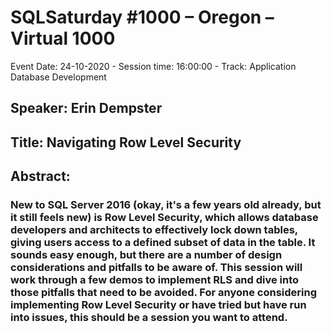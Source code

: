 # SQLSaturday #1000 – Oregon – Virtual 1000
Event Date: 24-10-2020 - Session time: 16:00:00 - Track: Application  Database Development
## Speaker: Erin Dempster
## Title: Navigating Row Level Security
## Abstract:
### New to SQL Server 2016 (okay, it's a few years old already, but it still feels new) is Row Level Security, which allows database developers and architects to effectively lock down tables, giving users access to a defined subset of data in the table.  It sounds easy enough, but there are a number of design considerations and pitfalls to be aware of.  This session will work through a few demos to implement RLS and dive into those pitfalls that need to be avoided.  For anyone considering implementing Row Level Security or have tried but have run into issues, this should be a session you want to attend.
